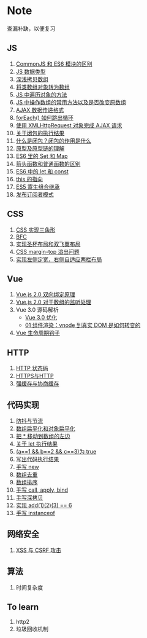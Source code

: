 # Note
查漏补缺，以便复习

## JS
1. [CommonJS 和 ES6 模块的区别](https://github.com/LinDaiDai/niubility-coding-js/blob/master/JavaScript/ES6+/%E4%B8%80%E7%AF%87%E4%B8%8D%E6%98%AF%E6%A0%87%E9%A2%98%E5%85%9A%E7%9A%84CommonJS%E5%92%8CES6%E6%A8%A1%E5%9D%97%E8%A7%84%E8%8C%83%E8%AE%B2%E8%A7%A3.md)
2. [JS 数据类型](https://github.com/MaMaFish/Note/issues/2)
3. [深浅拷贝数组](https://github.com/MaMaFish/Note/issues/3)
4. [将类数组对象转为数组](https://github.com/MaMaFish/Note/issues/4)
5. [JS 中遍历对象的方法](https://github.com/MaMaFish/Note/issues/6)
6. [JS 中操作数组的常用方法以及是否改变原数组](https://github.com/MaMaFish/Note/issues/7)
7. [AJAX 数据传递格式](https://github.com/MaMaFish/Note/issues/8)
8. [forEach() 如何跳出循环](https://github.com/MaMaFish/Note/issues/9)
9. [使用 XMLHttpRequest 对象完成 AJAX 请求](https://github.com/MaMaFish/Note/issues/10)
10. [关于闭包的执行结果](https://github.com/MaMaFish/Note/issues/12)
11. [什么是闭包？闭包的作用是什么](https://github.com/MaMaFish/Note/issues/13)
12. [原型及原型链的理解](https://github.com/MaMaFish/Note/issues/14)
13. [ES6 里的 Set 和 Map](https://github.com/MaMaFish/Note/issues/15)
14. [箭头函数和普通函数的区别](https://github.com/MaMaFish/Note/issues/16)
15. [ES6 中的 let 和 const](https://github.com/MaMaFish/Note/issues/17)
16. [this 的指向](https://github.com/MaMaFish/Note/issues/18)
17. [ES5 寄生组合继承](https://github.com/MaMaFish/Note/issues/24)
18. [发布订阅者模式](https://github.com/MaMaFish/Note/issues/33)

## CSS
1. [CSS 实现三角形](https://github.com/MaMaFish/Interview-Question/issues/1)
2. [BFC](https://zhuanlan.zhihu.com/p/25321647)
3. [实现圣杯布局和双飞翼布局](https://github.com/MaMaFish/Note/issues/23)
4. [CSS margin-top 溢出问题](https://github.com/MaMaFish/Note/issues/40)
5. [实现左侧定宽，右侧自适应两栏布局](https://github.com/MaMaFish/Note/issues/41)

## Vue
1. [Vue.js 2.0 双向绑定原理](https://segmentfault.com/a/1190000006599500#comment-area)
2. [Vue.js 2.0 对于数组的监听处理](https://www.cnblogs.com/ming1025/p/13082822.html)
3. Vue 3.0 源码解析
   - [Vue 3.0 优化](https://github.com/MaMaFish/Note/issues/38)
   - [01 组件渲染：vnode 到真实 DOM 是如何转变的](https://github.com/MaMaFish/Note/issues/39)
4. [Vue 生命周期钩子](https://github.com/MaMaFish/Note/issues/5)

## HTTP
1. [HTTP 状态码](https://github.com/MaMaFish/Note/issues/19)
2. [HTTPS与HTTP](https://juejin.cn/post/6844903504046211079)
3. [强缓存与协商缓存](https://github.com/MaMaFish/Note/issues/29)

## 代码实现
1. [防抖与节流](https://github.com/MaMaFish/Note/issues/27)
2. [数组扁平化和对象扁平化](https://github.com/MaMaFish/Note/issues/34)
3. [把 * 移动到数组的左边](https://github.com/MaMaFish/Note/issues/11)
4. [关于 let 执行结果](https://github.com/MaMaFish/Note/issues/20)
5. [(a==1 && b==2 && c==3)为 true](https://github.com/MaMaFish/Note/issues/25)
6. [写出代码执行结果](https://github.com/MaMaFish/Note/issues/26)
7. [手写 new](https://github.com/MaMaFish/Note/issues/30)
8. [数组去重](https://github.com/MaMaFish/Note/issues/31)
9. [数组排序](https://github.com/MaMaFish/Note/issues/32)
10. [手写 call, apply, bind](https://github.com/MaMaFish/Note/issues/35)
11. [手写深拷贝](https://github.com/MaMaFish/Note/issues/36)
12. [实现 add(1)(2)(3) == 6](https://github.com/MaMaFish/Note/issues/42)
13. [手写 instanceof](https://github.com/MaMaFish/Note/issues/43)

## 网络安全
1. [XSS 与 CSRF 攻击](https://github.com/MaMaFish/Note/issues/28)

## 算法
1. 时间复杂度

## To learn
1. http2
2. 垃圾回收机制
